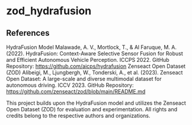 # zod_hydrafusion
## References
HydraFusion Model Malawade, A. V., Mortlock, T., & Al Faruque, M. A. (2022). HydraFusion: Context-Aware Selective Sensor Fusion for Robust and Efficient Autonomous Vehicle Perception. ICCPS 2022. GitHub Repository: https://github.com/aicps/hydrafusion
Zenseact Open Dataset (ZOD) Alibeigi, M., Ljungbergh, W., Tonderski, A., et al. (2023). Zenseact Open Dataset: A large-scale and diverse multimodal dataset for autonomous driving. ICCV 2023. GitHub Repository: https://github.com/zenseact/zod/blob/main/README.md



This project builds upon the HydraFusion model and utilizes the Zenseact Open Dataset (ZOD) for evaluation and experimentation. All rights and credits belong to the respective authors and organizations.
